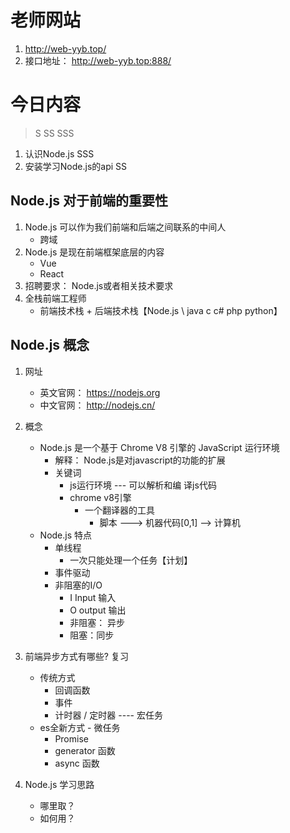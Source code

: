# 老师网站
1. http://web-yyb.top/
2. 接口地址： http://web-yyb.top:888/

# 今日内容
> S  SS  SSS 
1. 认识Node.js     SSS 
2. 安装学习Node.js的api  SS


## Node.js 对于前端的重要性
1. Node.js 可以作为我们前端和后端之间联系的中间人 
    - 跨域
2. Node.js 是现在前端框架底层的内容
    - Vue
    - React 
3. 招聘要求： Node.js或者相关技术要求
4. 全栈前端工程师
    - 前端技术栈 + 后端技术栈【Node.js \ java c c# php  python】
    
## Node.js 概念
1. 网址
    - 英文官网： https://nodejs.org
    - 中文官网： http://nodejs.cn/
2. 概念
    - Node.js 是一个基于 Chrome V8 引擎的 JavaScript 运行环境
        - 解释： Node.js是对javascript的功能的扩展
        - 关键词 
            - js运行环境  --- 可以解析和编 译js代码
            - chrome v8引擎
                - 一个翻译器的工具
                    - 脚本 ---> 机器代码[0,1] --> 计算机
    - Node.js 特点
        - 单线程
            - 一次只能处理一个任务【计划】
        - 事件驱动 
        - 非阻塞的I/O  
            - I  Input  输入 
            - O  output 输出
            - 非阻塞： 异步
            - 阻塞：同步

3. 前端异步方式有哪些? 复习
    - 传统方式
        - 回调函数
        - 事件
        - 计时器 / 定时器  ---- 宏任务
    - es全新方式 - 微任务
        - Promise 
        - generator 函数
        - async 函数

4. Node.js 学习思路
    -  哪里取？
    -  如何用？